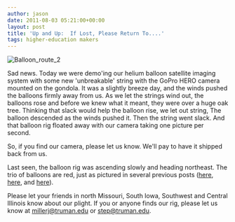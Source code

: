 ```yaml
---
author: jason
date: 2011-08-03 05:21:00+00:00
layout: post
title: 'Up and Up:  If Lost, Please Return To....'
tags: higher-education makers
---
```


![Balloon_route_2](/assets/images/balloon_route_2.png.scaled1000.png)

Sad news.  Today we were demo'ing our helium balloon satellite imaging system with some new 'unbreakable' string with the GoPro HERO camera mounted on the gondola.  It was a slightly breeze day, and the winds pushed the balloons firmly away from us.  As we let the strings wind out, the balloons rose and before we knew what it meant, they were over a huge oak tree.  Thinking that slack would help the balloon rise, we let out string,  The balloon descended as the winds pushed it.  Then the string went slack.  And that balloon rig floated away with our camera taking one picture per second.

So, if you find our camera, please let us know.  We'll pay to have it shipped back from us.

Last seen, the balloon rig was ascending slowly and heading northeast.  The trio of balloons are red, just as pictured in several previous posts ([here](./2011-07-26-up-and-up-further-adventures-in-educational-ballooning.html), [here](./2011-07-27-up-and-up-failure-lies-on-the-path-of-true-knowledge.html), and [here](./2011-07-29-up-and-up-breaking-against-the-wind.html)).

Please let your friends in north Missouri, South Iowa, Southwest and Central Illinois know about our plight.  If you or anyone finds our rig, please let us know at [millerj@truman.edu](mailto:millerj870@gmail.com) or [step@truman.edu](mailto:step@truman.edu).

